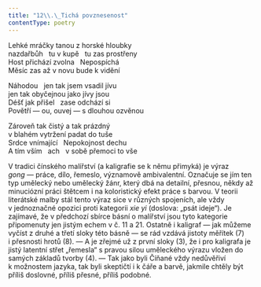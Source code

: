 ```yaml
---
title: "12\\.\_Tichá povznesenost"
contentType: poetry
---
```


<section>

Lehké mráčky tanou z horské hloubky  
nazdařbůh   tu v kupě   tu zas prostřeny  
Host přichází zvolna   Nepospíchá  
Měsíc zas až v novu bude k vidění

</section>

<section>

Náhodou   jen tak jsem vsadil jívu  
jen tak obyčejnou jako jívy jsou  
Déšť jak přišel   zase odchází si  
Povětří — ou, ouvej — s dlouhou ozvěnou

</section>

<section>

Zároveň tak čistý a tak prázdný  
v blahém vytržení padat do tuše  
Srdce vnímající   Nepokojnost dechu  
A tím vším   ach   v sobě přemoci to vše

</section>


<section>

V tradici čínského malířství (a kaligrafie se k němu přimyká) je výraz _gong_ — práce, dílo, řemeslo, významově ambivalentní. Označuje se jím ten typ umělecký nebo umělecký žánr, který dbá na detailní, přesnou, někdy až minuciózní práci štětcem i na koloristický efekt práce s barvou. V teorii literátské malby stál tento výraz sice v různých spojeních, ale vždy v jednoznačné opozici proti kategorii _xie yi_ (doslova: „psát ideje“). Je zajímavé, že v předchozí sbírce básní o malířství jsou tyto kategorie připomenuty jen jistým echem v č. 11 a 21. Ostatně i kaligraf — jak můžeme vyčíst z druhé a třetí sloky této básně — se rád vzdává jistoty měřítek (7) i přesnosti hrotů (8). — A je zřejmé už z první sloky (3), že i pro kaligrafa je jistý latentní střet „řemesla“ s pravou silou uměleckého výrazu vložen do samých základů tvorby (4). — Tak jako byli Číňané vždy nedůvěřiví k možnostem jazyka, tak byli skeptičtí i k čáře a barvě, jakmile chtěly být příliš doslovné, příliš přesné, příliš podobné.

</section>
